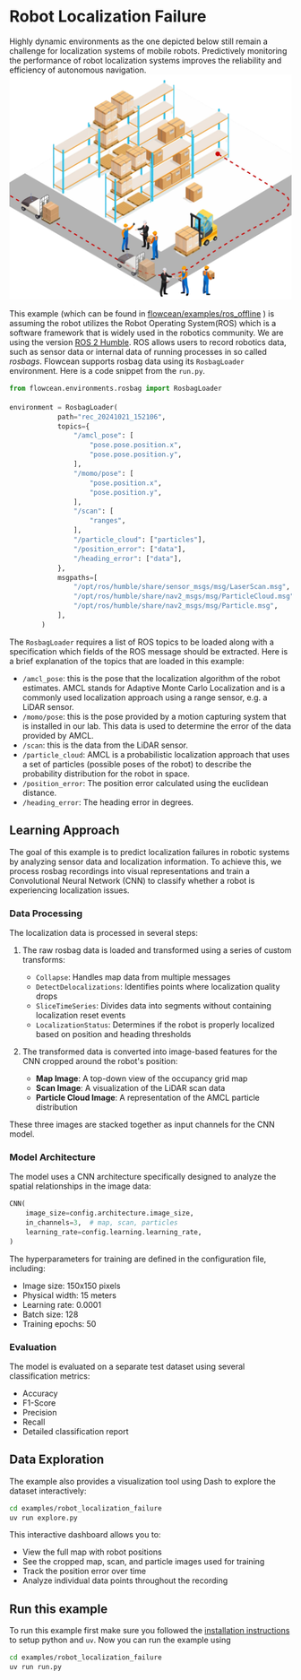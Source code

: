 # Robot Localization Failure

Highly dynamic environments as the one depicted below still remain a challenge for localization systems of mobile robots.
Predictively monitoring the performance of robot localization systems improves the reliability and efficiency of autonomous navigation.
![Predictively monitoring the performance of a robot localization system in a challenging environment](./images/localization_example.png)

This example (which can be found in [flowcean/examples/ros_offline](https://github.com/flowcean/flowcean/tree/main/examples/robot_localization_failure)
) is assuming the robot utilizes the Robot Operating System(ROS) which is a software framework that is widely used in the robotics community. We are using the version [ROS 2 Humble](https://docs.ros.org/en/humble/index.html).
ROS allows users to record robotics data, such as sensor data or internal data of running processes in so called *rosbags*. Flowcean supports rosbag data using its `RosbagLoader` environment. Here is a code snippet from the `run.py`.

```python
from flowcean.environments.rosbag import RosbagLoader

environment = RosbagLoader(
            path="rec_20241021_152106",
            topics={
                "/amcl_pose": [
                    "pose.pose.position.x",
                    "pose.pose.position.y",
                ],
                "/momo/pose": [
                    "pose.position.x",
                    "pose.position.y",
                ],
                "/scan": [
                    "ranges",
                ],
                "/particle_cloud": ["particles"],
                "/position_error": ["data"],
                "/heading_error": ["data"],
            },
            msgpaths=[
                "/opt/ros/humble/share/sensor_msgs/msg/LaserScan.msg",
                "/opt/ros/humble/share/nav2_msgs/msg/ParticleCloud.msg",
                "/opt/ros/humble/share/nav2_msgs/msg/Particle.msg",
            ],
        )
```

The `RosbagLoader` requires a list of ROS topics to be loaded along with a specification which fields of the ROS message should be extracted. Here is a brief explanation of the topics that are loaded in this example:

- `/amcl_pose`: this is the pose that the localization algorithm of the robot estimates. AMCL stands for Adaptive Monte Carlo Localization and is a commonly used localization approach using a range sensor, e.g. a LiDAR sensor.
- `/momo/pose`: this is the pose provided by a motion capturing system that is installed in our lab. This data is used to determine the error of the data provided by AMCL.
- `/scan`: this is the data from the LiDAR sensor.
- `/particle_cloud`: AMCL is a probabilistic localization approach that uses a set of particles (possible poses of the robot) to describe the probability distribution for the robot in space.
- `/position_error`: The position error calculated using the euclidean distance.
- `/heading_error`: The heading error in degrees.

## Learning Approach

The goal of this example is to predict localization failures in robotic systems by analyzing sensor data and localization information. To achieve this, we process rosbag recordings into visual representations and train a Convolutional Neural Network (CNN) to classify whether a robot is experiencing localization issues.

### Data Processing

The localization data is processed in several steps:

1. The raw rosbag data is loaded and transformed using a series of custom transforms:
   - `Collapse`: Handles map data from multiple messages
   - `DetectDelocalizations`: Identifies points where localization quality drops
   - `SliceTimeSeries`: Divides data into segments without containing localization reset events
   - `LocalizationStatus`: Determines if the robot is properly localized based on position and heading thresholds

2. The transformed data is converted into image-based features for the CNN cropped around the robot's position:
   - **Map Image**: A top-down view of the occupancy grid map
   - **Scan Image**: A visualization of the LiDAR scan data
   - **Particle Cloud Image**: A representation of the AMCL particle distribution

These three images are stacked together as input channels for the CNN model.

### Model Architecture

The model uses a CNN architecture specifically designed to analyze the spatial relationships in the image data:

```python
CNN(
    image_size=config.architecture.image_size,
    in_channels=3,  # map, scan, particles
    learning_rate=config.learning.learning_rate,
)
```

The hyperparameters for training are defined in the configuration file, including:

- Image size: 150x150 pixels
- Physical width: 15 meters
- Learning rate: 0.0001
- Batch size: 128
- Training epochs: 50

### Evaluation

The model is evaluated on a separate test dataset using several classification metrics:

- Accuracy
- F1-Score
- Precision
- Recall
- Detailed classification report

## Data Exploration

The example also provides a visualization tool using Dash to explore the dataset interactively:

```sh
cd examples/robot_localization_failure
uv run explore.py
```

This interactive dashboard allows you to:

- View the full map with robot positions
- See the cropped map, scan, and particle images used for training
- Track the position error over time
- Analyze individual data points throughout the recording

## Run this example

To run this example first make sure you followed the [installation instructions](../getting_started/prerequisites.md) to setup python and `uv`.
Now you can run the example using

```sh
cd examples/robot_localization_failure
uv run run.py
```
